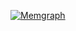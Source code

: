 <a href="https://memgraph.com/"><img src="https://public-assets.memgraph.com/github-readme-images/github-memgraph-repo-banner.png" alt="Memgraph" title="Memgraph"/></a>
